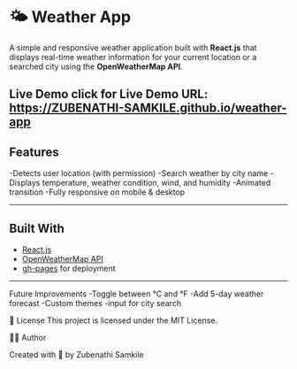 # 🌤️ Weather App

A simple and responsive weather application built with **React.js** that displays real-time weather information for your current location or a searched city using the **OpenWeatherMap API**.

Live Demo
click for Live Demo URL: https://ZUBENATHI-SAMKILE.github.io/weather-app
---
## Features

-Detects user location (with permission)
-Search weather by city name
-Displays temperature, weather condition, wind, and humidity
-Animated transition
-Fully responsive on mobile & desktop

---
## Built With
- [React.js](https://reactjs.org/)
- [OpenWeatherMap API](https://openweathermap.org/api)
- [gh-pages](https://www.npmjs.com/package/gh-pages) for deployment

---
Future Improvements
-Toggle between °C and °F
-Add 5-day weather forecast
-Custom themes
-input for city search 

📝 License
This project is licensed under the MIT License.

🧑‍💻 Author

Created with 💙 by Zubenathi Samkile
